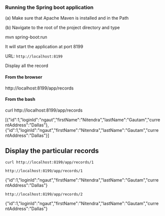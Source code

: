 ### Running the Spring boot application
(a) Make sure that Apache Maven is installed and in the Path


(b) Navigate to the root of the project directory and type

mvn spring-boot:run


It will start the application at port 8199


URL: `http://localhost:8199`

Display all the record 


#### From the browser
http://localhost:8199/app/records


#### From the bash 
curl http://localhost:8199/app/records


[{"id":1,"loginId":"ngaut","firstName":"Nitendra","lastName":"Gautam","currentAddress":"Dallas"},{"id":1,"loginId":"ngaut","firstName":"Nitendra","lastName":"Gautam","currentAddress":"Dallas"}]




## Display the particular records 

```bash
curl http://localhost:8199/app/records/1
```

```
http://localhost:8199/app/records/1
```

{"id":1,"loginId":"ngaut","firstName":"Nitendra","lastName":"Gautam","currentAddress":"Dallas"}


```
http://localhost:8199/app/records/2
```



{"id":1,"loginId":"ngaut","firstName":"Nitendra","lastName":"Gautam","currentAddress":"Dallas"}



